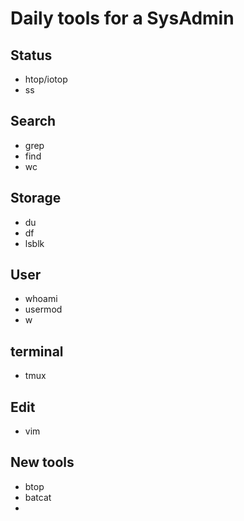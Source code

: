 # Daily tools for a SysAdmin

## Status
* htop/iotop
* ss

## Search
* grep
* find
* wc

## Storage
* du
* df
* lsblk

## User
* whoami
* usermod
* w

## terminal
* tmux

## Edit
* vim

## New tools
* btop
* batcat
* 


